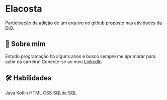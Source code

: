 
# Elacosta

Participação da adição de um arquivo no github proposto nas atividades da DIO.


## 🚀 Sobre mim
Estudo programação há alguns anos e busco sempre me aprimorar para subir na carreira!
Conecte-se ao meu [LinkedIn](https://www.linkedin.com/in/leandroelacosta/)
## 🛠 Habilidades
Java
Kotlin
HTML
CSS
SQLite
SQL


